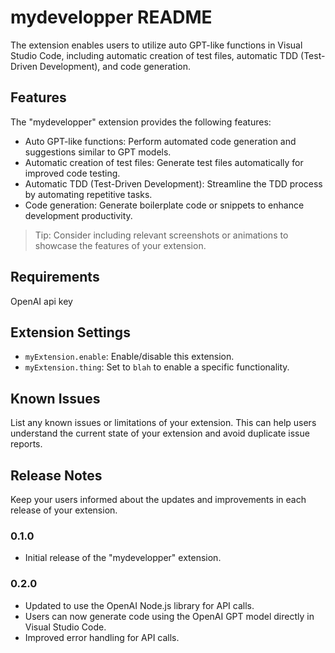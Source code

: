# mydevelopper README

The extension enables users to utilize auto GPT-like functions in Visual Studio Code, including automatic creation of test files, automatic TDD (Test-Driven Development), and code generation.

## Features

The "mydevelopper" extension provides the following features:

- Auto GPT-like functions: Perform automated code generation and suggestions similar to GPT models.
- Automatic creation of test files: Generate test files automatically for improved code testing.
- Automatic TDD (Test-Driven Development): Streamline the TDD process by automating repetitive tasks.
- Code generation: Generate boilerplate code or snippets to enhance development productivity.

> Tip: Consider including relevant screenshots or animations to showcase the features of your extension.

## Requirements

OpenAI api key

## Extension Settings

- `myExtension.enable`: Enable/disable this extension.
- `myExtension.thing`: Set to `blah` to enable a specific functionality.

## Known Issues

List any known issues or limitations of your extension. This can help users understand the current state of your extension and avoid duplicate issue reports.

## Release Notes

Keep your users informed about the updates and improvements in each release of your extension.

### 0.1.0

- Initial release of the "mydevelopper" extension.

### 0.2.0

- Updated to use the OpenAI Node.js library for API calls.
- Users can now generate code using the OpenAI GPT model directly in Visual Studio Code.
- Improved error handling for API calls.